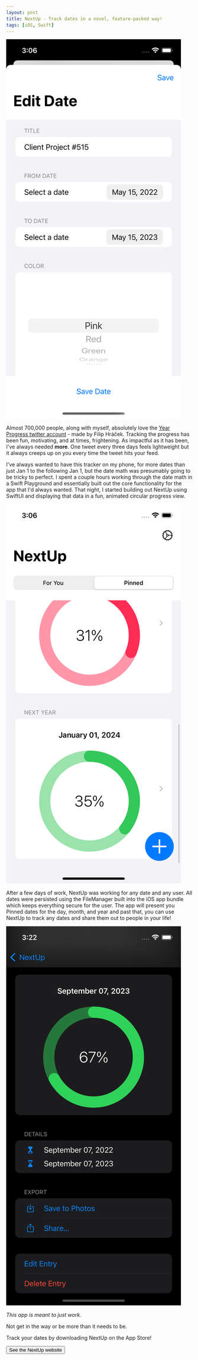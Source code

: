 ```yaml
---
layout: post
title: NextUp - Track dates in a novel, feature-packed way!
tags: [iOS, Swift]
---
```


![](/images/posts/nextup/edit.png)

Almost 700,000 people, along with myself, absolutely love the [Year Progress twitter account](https://twitter.com/year_progress) - made by Filip Hráček. Tracking the progress has been fun, motivating, and at times, frightening. As impactful as it has been, I've always needed **more**. One tweet every three days feels lightweight but it always creeps up on you every time the tweet hits your feed. 

I've always wanted to have this tracker on my phone, for more dates than just Jan 1 to the following Jan 1, but the date math was presumably going to be tricky to perfect. I spent a couple hours working through the date math in a Swift Playground and essentially built out the core functionality for the app that I'd always wanted. That night, I started building out NextUp using SwiftUI and displaying that data in a fun, animated circular progress view.

![](/images/posts/nextup/pinned.png)

After a few days of work, NextUp was working for any date and any user. All dates were persisted using the FileManager built into the iOS app bundle which keeps everything secure for the user. The app will present you Pinned dates for the day, month, and year and past that, you can use NextUp to track any dates and share them out to people in your life!

![](/images/posts/nextup/iOS.png)

*This app is meant to just work.*

Not get in the way or be more than it needs to be.

Track your dates by downloading NextUp on the App Store!

<a href="https://nextup.avijeets.com"><button class='c-btn c-btn--full'>See the NextUp website</button></a>